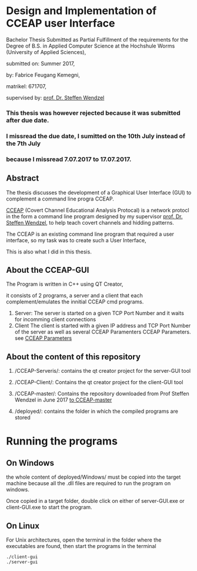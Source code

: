 # Design and Implementation of CCEAP user Interface

Bachelor Thesis Submitted as Partial Fulfillment of the requirements for the Degree of B.S.
in Applied Computer Science
at the Hochshule Worms (University of Applied Sciences), 

submitted on: Summer 2017,

by: Fabrice Feugang Kemegni,

matrikel: 671707,

supervised by: [prof. Dr. Steffen Wendzel](http://steffen-wendzel.blogspot.de/p/blog-page.html)

### This thesis was however rejected because it was submitted after due date. 
### I missread the due date, I sumitted on the 10th July instead of the 7th July
### because I missread 7.07.2017 to 17.07.2017.


## Abstract

The thesis discusses the development of a Graphical User Interface (GUI) to complement a command line progra CCEAP.

[CCEAP](https://github.com/cdpxe/CCEAP) (Covert Channel Educational Analysis Protocal) is a network protocl in the form a command line program designed by my supervisor
[prof. Dr. Steffen Wendzel](http://steffen-wendzel.blogspot.de/p/blog-page.html), to help teach covert channels and hidding patterns.

The CCEAP is an existing command line program that required a user interface, so my task was to create such a User Interface,

This is also what I did in this thesis.

## About the CCEAP-GUI

The Program is written in C++ using QT Creator,

it consists of 2 programs, a server and a client that each complement/emulates the innitial CCEAP cmd programs.

1. Server: 
   The server is started on a given TCP Port Number and it waits for incomming client connections
2. Client
   The client is started with a given IP address and TCP Port Number of the server as well as several CCEAP Paramenters
   CCEAP Parameters. see [CCEAP Parameters](https://github.com/cdpxe/CCEAP/tree/master/documentation)
 

## About the content of this repository

1. /CCEAP-Serveris/: contains the qt creator project for the server-GUI tool

2. /CCEAP-Client/: Contains the qt creator project for the client-GUI tool

3. /CCEAP-master/: Contains the repository downloaded from Prof Steffen Wendzel in June 2017 [to CCEAP-master](https://github.com/cdpxe/CCEAP)

4. /deployed/: contains the folder in which the compiled programs are stored


# Running the programs

## On Windows 

the whole content of deployed/Windows/ must be copied into the target machine because all the .dll files are required to run the program on windows.

Once copied in a target folder, double click on either of server-GUI.exe or client-GUI.exe to start the program.
	
## On Linux

 For Unix architectures, open the terminal in the folder where the executables are found, then start the programs in the terminal

    ./client-gui
    ./server-gui
      

